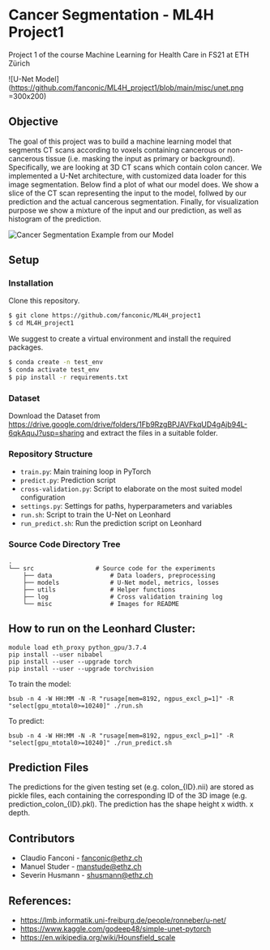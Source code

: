 # Cancer Segmentation - ML4H Project1
Project 1 of the course Machine Learning for Health Care in FS21 at ETH Zürich

![U-Net Model](https://github.com/fanconic/ML4H_project1/blob/main/misc/unet.png =300x200)

## Objective
The goal of this project was to build a machine learning model that segments CT scans according to voxels containing cancerous or non-cancerous tissue (i.e. masking the input as primary or background). Specifically, we are looking at 3D CT scans which contain colon cancer. We implemented a U-Net architecture, with customized data loader for this image segmentation. Below find a plot of what our model does. We show a slice of the CT scan representing the input to the model, follwed by our prediction and the actual cancerous segmentation. Finally, for visualization purpose we show a mixture of the input and our prediction, as well as histogram of the prediction.

![Cancer Segmentation Example from our Model](https://github.com/fanconic/ML4H_project1/blob/main/misc/segment_example.png)

## Setup

### Installation

Clone this repository.
```bash
$ git clone https://github.com/fanconic/ML4H_project1
$ cd ML4H_project1
```

We suggest to create a virtual environment and install the required packages.
```bash
$ conda create -n test_env
$ conda activate test_env
$ pip install -r requirements.txt
```

### Dataset

Download the Dataset from https://drive.google.com/drive/folders/1Fb9RzgBPJAVFkqUD4gAjb94L-6qkAquJ?usp=sharing and extract the files in a suitable folder.

### Repository Structure

- `train.py`: Main training loop in PyTorch
- `predict.py`: Prediction script
- `cross-validation.py`: Script to elaborate on the most suited model configuration 
- `settings.py`: Settings for paths, hyperparameters and variables
- `run.sh`: Script to train the U-Net on Leonhard
- `run_predict.sh`: Run the prediction script on Leonhard

### Source Code Directory Tree
```
.
└── src                 # Source code for the experiments
    ├── data                # Data loaders, preprocessing
    ├── models              # U-Net model, metrics, losses
    ├── utils               # Helper functions
    ├── log                 # Cross validation training log
    └── misc                # Images for README
```


## How to run on the Leonhard Cluster:
```
module load eth_proxy python_gpu/3.7.4
pip install --user nibabel
pip install --user --upgrade torch
pip install --user --upgrade torchvision
```

To train the model:
```
bsub -n 4 -W HH:MM -N -R "rusage[mem=8192, ngpus_excl_p=1]" -R "select[gpu_mtotal0>=10240]" ./run.sh
```

To predict:
```
bsub -n 4 -W HH:MM -N -R "rusage[mem=8192, ngpus_excl_p=1]" -R "select[gpu_mtotal0>=10240]" ./run_predict.sh
```

## Prediction Files
The predictions for the given testing set (e.g. colon_{ID}.nii) are stored as pickle files, each containing the corresponding ID of the 3D image (e.g. prediction_colon_{ID}.pkl). The prediction has the shape height x width. x depth.


## Contributors
- Claudio Fanconi - fanconic@ethz.ch
- Manuel Studer - manstude@ethz.ch
- Severin Husmann - shusmann@ethz.ch

## References:
- https://lmb.informatik.uni-freiburg.de/people/ronneber/u-net/
- https://www.kaggle.com/godeep48/simple-unet-pytorch
- https://en.wikipedia.org/wiki/Hounsfield_scale

